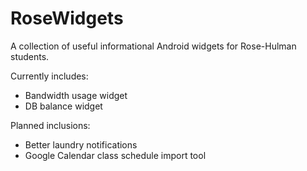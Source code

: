 RoseWidgets
===========

A collection of useful informational Android widgets for Rose-Hulman students.

Currently includes:

 * Bandwidth usage widget
 * DB balance widget

Planned inclusions:

 * Better laundry notifications
 * Google Calendar class schedule import tool
